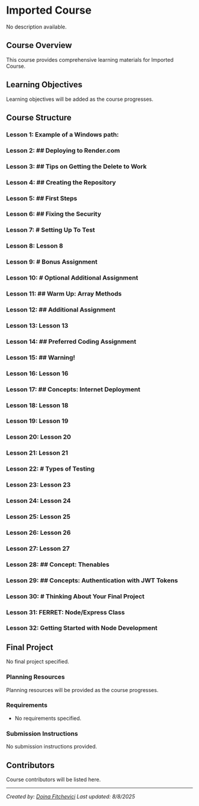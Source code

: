 # Imported Course

No description available.

## Course Overview

This course provides comprehensive learning materials for Imported Course.

## Learning Objectives

Learning objectives will be added as the course progresses.

## Course Structure

### Lesson 1: Example of a Windows path:
### Lesson 2: ## Deploying to Render.com
### Lesson 3: ## Tips on Getting the Delete to Work
### Lesson 4: ## Creating the Repository
### Lesson 5: ## First Steps
### Lesson 6: ## Fixing the Security
### Lesson 7: # Setting Up To Test
### Lesson 8: Lesson 8
### Lesson 9: # Bonus Assignment
### Lesson 10: # Optional Additional Assignment
### Lesson 11: ## Warm Up: Array Methods
### Lesson 12: ## Additional Assignment
### Lesson 13: Lesson 13
### Lesson 14: ## Preferred Coding Assignment
### Lesson 15: ## **Warning!**
### Lesson 16: Lesson 16
### Lesson 17: ## Concepts: Internet Deployment
### Lesson 18: Lesson 18
### Lesson 19: Lesson 19
### Lesson 20: Lesson 20
### Lesson 21: Lesson 21
### Lesson 22: # Types of Testing
### Lesson 23: Lesson 23
### Lesson 24: Lesson 24
### Lesson 25: Lesson 25
### Lesson 26: Lesson 26
### Lesson 27: Lesson 27
### Lesson 28: ## Concept: Thenables
### Lesson 29: ## Concepts: Authentication with JWT Tokens
### Lesson 30: # Thinking About Your Final Project
### Lesson 31: FERRET: Node/Express Class
### Lesson 32: Getting Started with Node Development

## Final Project

No final project specified.

### Planning Resources

Planning resources will be provided as the course progresses.

### Requirements

- No requirements specified.

### Submission Instructions

No submission instructions provided.

## Contributors

Course contributors will be listed here.

---

*Created by: [Doina Fitchevici](https://github.com/DoinaFitchevici)*
*Last updated: 8/8/2025*